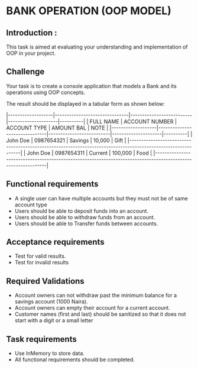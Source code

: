 # BANK OPERATION (OOP MODEL)
<!-- ### Week 1 - Task -->

## Introduction :
This task is aimed at evaluating your understanding and implementation of OOP in your project.

## Challenge
Your task is to create a console application that models a Bank and its operations using OOP concepts.

The result should be displayed in a tabular form as shown below: 

|-------------------|-------------------------------|--------------------------|---------------------|----------|
| FULL NAME  | ACCOUNT NUMBER  | ACCOUNT TYPE | AMOUNT BAL | NOTE |
|-------------------|-------------------------------|--------------------------|---------------------|----------|
| John Doe       |        0987654321         |          Savings        |      10,000        |   Gift   | |--------------------------------------------------------------------------------------------------------------|
| John Doe       |        0987654311         |          Current         |      100,000      |  Food  | |--------------------------------------------------------------------------------------------------------------|

## Functional requirements
-	A single user can have multiple accounts but they must not be of same account type
-	Users should be able to deposit funds into an account. 
-	Users should be able to withdraw funds from an account.
-	Users should be able to Transfer funds between accounts.

## Acceptance requirements
-   Test for valid results.
-   Test for invalid results

## Required Validations
-  Account owners can not withdraw past the minimum balance for a savings account (1000 Naira). 
-  Account owners can empty their account for a current account. 
-  Customer names (first and last) should be sanitized so that it does not start with a digit or a small letter 

## Task requirements
-  Use InMemory to store data.
-  All functional requirements should be completed.
